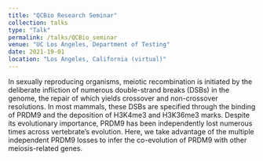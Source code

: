 ```yaml
---
title: "QCBio Research Seminar"
collection: talks
type: "Talk"
permalink: /talks/QCBio_seminar
venue: "UC Los Angeles, Department of Testing"
date: 2021-19-01
location: "Los Angeles, California (virtual)"
---
```


In sexually reproducing organisms, meiotic recombination is initiated by the deliberate infliction of numerous double-strand breaks (DSBs) in the genome, the repair of which yields crossover and non-crossover resolutions. In most mammals, these DSBs are specified through the binding of PRDM9 and the deposition of H3K4me3 and H3K36me3 marks. Despite its evolutionary importance, PRDM9 has been independently lost numerous times across vertebrate’s evolution. Here, we take advantage of the multiple independent PRDM9 losses to infer the co-evolution of PRDM9 with other meiosis-related genes.
